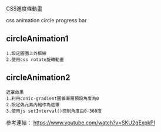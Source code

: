 CSS進度條動畫

css animation circle progress bar 

## circleAnimation1

```
1.設定圓圈上外框線
2.使用css rotate旋轉動畫
```
## circleAnimation2
```
遮罩效果
1.利用conic-gradient圓錐漸層預設角度為0
2.設定偽元素內縮作為遮罩
3.使用js setInterval()控制角度由0-360度
```
參考連結： <https://www.youtube.com/watch?v=SKU2gExpkPI>
